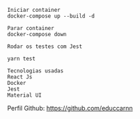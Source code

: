 ```
Iniciar container
docker-compose up --build -d

Parar container 
docker-compose down
```

```
Rodar os testes com Jest

yarn test
```


```
Tecnologias usadas
React Js
Docker
Jest
Material UI
```


Perfil Github: https://github.com/educcarnn